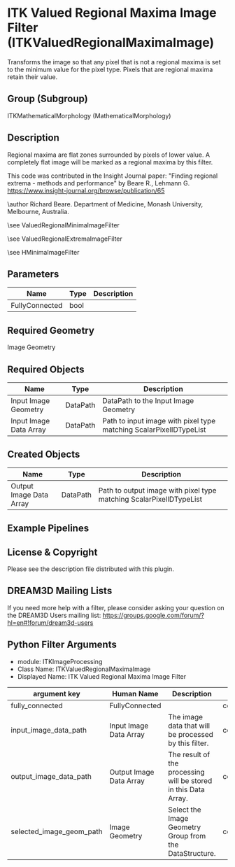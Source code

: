 # ITK Valued Regional Maxima Image Filter (ITKValuedRegionalMaximaImage)

Transforms the image so that any pixel that is not a regional maxima is set to the minimum value for the pixel type. Pixels that are regional maxima retain their value.

## Group (Subgroup)

ITKMathematicalMorphology (MathematicalMorphology)

## Description

Regional maxima are flat zones surrounded by pixels of lower value. A completely flat image will be marked as a regional maxima by this filter.

This code was contributed in the Insight Journal paper: "Finding regional extrema - methods and performance" by Beare R., Lehmann G. https://www.insight-journal.org/browse/publication/65 

\author Richard Beare. Department of Medicine, Monash University, Melbourne, Australia.


\see ValuedRegionalMinimaImageFilter 


\see ValuedRegionalExtremaImageFilter 


\see HMinimaImageFilter

## Parameters

| Name | Type | Description |
|------|------|-------------|
| FullyConnected | bool |  |

## Required Geometry

Image Geometry

## Required Objects

| Name |Type | Description |
|-----|------|-------------|
| Input Image Geometry | DataPath | DataPath to the Input Image Geometry |
| Input Image Data Array | DataPath | Path to input image with pixel type matching ScalarPixelIDTypeList |

## Created Objects

| Name |Type | Description |
|-----|------|-------------|
| Output Image Data Array | DataPath | Path to output image with pixel type matching ScalarPixelIDTypeList |

## Example Pipelines


## License & Copyright

Please see the description file distributed with this plugin.


## DREAM3D Mailing Lists

If you need more help with a filter, please consider asking your question on the DREAM3D Users mailing list:
https://groups.google.com/forum/?hl=en#!forum/dream3d-users




## Python Filter Arguments

+ module: ITKImageProcessing
+ Class Name: ITKValuedRegionalMaximaImage
+ Displayed Name: ITK Valued Regional Maxima Image Filter

| argument key | Human Name | Description | Parameter Type |
|--------------|------------|-------------|----------------|
| fully_connected | FullyConnected |  | complex.BoolParameter |
| input_image_data_path | Input Image Data Array | The image data that will be processed by this filter. | complex.ArraySelectionParameter |
| output_image_data_path | Output Image Data Array | The result of the processing will be stored in this Data Array. | complex.DataObjectNameParameter |
| selected_image_geom_path | Image Geometry | Select the Image Geometry Group from the DataStructure. | complex.GeometrySelectionParameter |

